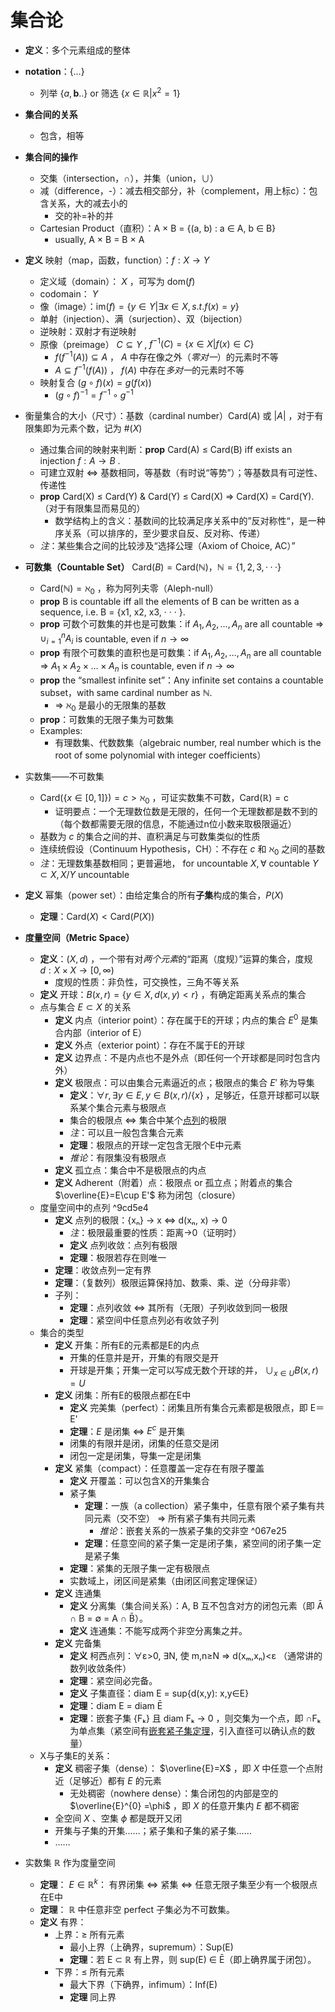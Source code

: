 # 集合论
- **定义**：多个元素组成的整体
- **notation**：$\left\{ \dots \right\}$ 
    - 列举 $\left\{ a,\mathbf{b}.. \right\}$ or 筛选 $\{x \in \mathbb{R}|x^{2}=1\}$ 

- **集合间的关系**
    - 包含，相等
- **集合间的操作**
    - 交集（intersection，∩），并集（union，∪）
    - 减（difference，-）：减去相交部分，补（complement，用上标c）：包含关系，大的减去小的
        - 交的补=补的并
    - Cartesian Product（直积）：A × B = {(a, b) : a ∈ A, b ∈ B}
        - usually, A × B = B × A

- **定义** 映射（map，函数，function）：$f:X\to Y$ 
    - 定义域（domain）： $X$ ，可写为 $\mathrm{dom}(f)$ 
    - codomain： $Y$ 
    - 像（image）：$\mathrm{im}(f)=\left\{ y \in Y|\exists x \in X,s.t.f(x)=y \right\}$ 
    - 单射（injection）、满（surjection）、双（bijection）
    - 逆映射：双射才有逆映射
    - 原像（preimage） $C\subseteq Y$ , $f^{-1}(C)=\left\{ x \in X|f(x)\in C \right\}$ 
        - $f(f^{-1}(A))\subseteq A$ ， $A$ 中存在像之外（*零对一*）的元素时不等
        - $A\subseteq f^{-1}(f(A))$ ， $f(A)$ 中存在*多对一*的元素时不等
    - 映射复合 $(g\circ f)(x)=g(f(x))$ 
        - $(g\circ f)^{-1}=f^{-1}\circ g^{-1}$ 

- 衡量集合的大小（尺寸）：基数（cardinal number）$\mathrm{Card}(A)$ 或 $\left| A \right|$ ，对于有限集即为元素个数，记为 $\# (X)$
    - 通过集合间的映射来判断：**prop**  Card(A) ≤ Card(B) iff exists an injection $f:A\to B$ .
    - 可建立双射 <=> 基数相同，等基数（有时说“等势”）；等基数具有可逆性、传递性
    - **prop**  Card(X) ≤ Card(Y) & Card(Y) ≤ Card(X) => Card(X) = Card(Y). （对于有限集显而易见的）
        - 数学结构上的含义：基数间的比较满足序关系中的”反对称性“，是一种序关系（可以排序的，至少要求自反、反对称、传递）
    - *注*：某些集合之间的比较涉及“选择公理（Axiom of Choice, AC）”
- **可数集（Countable Set）** $\mathrm{Card}(B) = \mathrm{Card}(\mathbb{N})，\mathbb{N} = \{1, 2, 3, · · · \}$ 
    - $\mathrm{Card}(\mathbb{N})=ℵ_{0}$ ，称为阿列夫零（Aleph-null）
    - **prop**  B is countable iff all the elements of B can be written as a sequence, i.e. B = {x1, x2, x3, · · · }.
    - **prop**  可数个可数集的并也是可数集：if $A_{1}, A_{2},\dots, A_{n}$ are all countable => $∪^{n}_{i=1}A_{i}$ is countable, even if $n\to \infty$ 
    - **prop**  有限个可数集的直积也是可数集：if $A_{1}, A_{2},\dots, A_{n}$ are all countable => $A_{1}\times A_{2}\times\dots \times A_{n}$ is countable, even if $n\to \infty$ 
    - **prop**  the “smallest infinite set”：Any infinite set contains a countable subset，with same cardinal number as $\mathbb{N}$. 
        - => $ℵ_{0}$ 是最小的无限集的基数
    - **prop**：可数集的无限子集为可数集
    - Examples: 
        - 有理数集、代数数集（algebraic number, real number which is the root of some polynomial with integer coefficients）
- 实数集——不可数集
    - $\mathrm{Card}(\left\{ x \in [0,1] \right\})=c>ℵ_{0}$ ，可证实数集不可数，$\mathrm{Card(\mathbb{R})=c}$ 
        - 证明要点：一个无理数位数是无限的，任何一个无理数都是数不到的（每个数都需要无限的信息，不能通过n位小数来取极限逼近）
    - 基数为 $c$ 的集合之间的并、直积满足与可数集类似的性质
    - 连续统假设（Continuum Hypothesis，CH）：不存在 $c$ 和 $ℵ_{0}$ 之间的基数
    - *注*：无理数集基数相同；更普遍地， $\text{for uncountable }X,\forall \text{ countable } Y \subset X,X/Y\text{ uncountable}$ 
- **定义** 幂集（power set）：由给定集合的所有**子集**构成的集合，$P(X)$ 
    - **定理**：$\mathrm{Card}(X)<\mathrm{Card}(P(X))$ 
- **度量空间（Metric Space）** 
    - **定义**：$(X,d)$ ，一个带有对*两个元素*的“距离（度规）”运算的集合，度规 $d:X\times X\to[0,\infty)$ 
        - 度规的性质：非负性，可交换性，三角不等关系
    - **定义** 开球：$B(x,r)=\{y \in X,d(x,y)<r\}$ ，有确定距离关系点的集合
    - 点与集合 $E\subset X$ 的关系
        - **定义** 内点（interior point）：存在属于E的开球；内点的集合 $E^{0}$ 是集合内部（interior of E）
        - **定义** 外点（exterior point）：存在不属于E的开球
        - **定义** 边界点：不是内点也不是外点（即任何一个开球都是同时包含内外）
        - **定义** 极限点：可以由集合元素逼近的点；极限点的集合 $E'$ 称为导集
            - **定义**：$\forall r,\exists y\in E,y \in B(x,r)/\{x\}$ ，足够近，任意开球都可以联系某个集合元素与极限点
            - 集合的极限点 <=> 集合中某个[点列](#^9cd5e4)的极限
            - *注*：可以且一般包含集合元素
            - **定理**：极限点的开球一定包含无限个E中元素
            - *推论*：有限集没有极限点
        - **定义** 孤立点：集合中不是极限点的内点
        - **定义** Adherent（附着）点：极限点 or 孤立点；附着点的集合 $\overline{E}=E\cup E'$ 称为闭包（closure）
    - 度量空间中的点列 ^9cd5e4
        - **定义** 点列的极限：{xₙ} → x ⇔ d(xₙ, x) → 0
            - *注*：极限最重要的性质：距离->0（证明时）
            - **定义** 点列收敛：点列有极限
            - **定理**：极限若存在则唯一
        - **定理**：收敛点列一定有界
        - **定理**：（复数列）极限运算保持加、数乘、乘、逆（分母非零）
        - 子列：
            - **定理**：点列收敛 ⇔ 其所有（无限）子列收敛到同一极限
            - **定理**：紧空间中任意点列必有收敛子列
    - 集合的类型
        - **定义** 开集：所有E的元素都是E的内点
            - 开集的任意并是开，开集的有限交是开
            - 开球是开集；开集一定可以写成无数个开球的并， $\cup_{x \in U}B(x,r)=U$ 
        - **定义** 闭集：所有E的极限点都在E中
            - **定义** 完美集（perfect）：闭集且所有集合元素都是极限点，即 E＝E'
            - **定理**：$E$ 是闭集 <=> $E^{c}$ 是开集
            - 闭集的有限并是闭，闭集的任意交是闭
            - 闭包一定是闭集，导集一定是闭集
        - **定义** 紧集（compact）：任意覆盖一定存在有限子覆盖
            - **定义** 开覆盖：可以包含X的开集集合
            - 紧子集
                - **定理**：一族（a collection）紧子集中，任意有限个紧子集有共同元素（交不空） => 所有紧子集有共同元素
                    - *推论*：嵌套关系的一族紧子集的交非空 ^067e25
                - **定理**：任意空间的紧子集一定是闭子集，紧空间的闭子集一定是紧子集
            - **定理**：紧集的无限子集一定有极限点
            - 实数域上，闭区间是紧集（由闭区间套定理保证）
        - **定义** 连通集
            - **定义** 分离集（集合间关系）：A, B 互不包含对方的闭包元素（即 Ā ∩ B = ∅ = A ∩ B̄）。  
            - **定义** 连通集：不能写成两个非空分离集之并。
        - **定义** 完备集
            - **定义** 柯西点列：∀ε>0, ∃N, 使 m,n≥N ⇒ d(xₘ,xₙ)<ε （通常讲的数列收敛条件）
            - **定理**：紧空间必完备。 
            - **定义** 子集直径：diam E = sup{d(x,y): x,y∈E}
            - **定理**：diam E = diam Ē
            - **定理**：嵌套子集 {Fₖ} 且 diam Fₖ → 0 ，则交集为一个点，即 ∩Fₖ 为单点集（紧空间有[嵌套紧子集定理](#^067e25)，引入直径可以确认点的数量）
    - X与子集E的关系：
        - **定义** 稠密子集（dense）： $\overline{E}=X$ ，即 $X$ 中任意一个点附近（足够近）都有 $E$ 的元素
            - 无处稠密（nowhere dense）：集合闭包的内部是空的 $\overline{E}^{0} =\phi$ ，即 $X$ 的任意开集内 $E$ 都不稠密
        - 全空间 $X$ 、空集 $\phi$ 都是既开又闭
        - 开集与子集的开集……；紧子集和子集的紧子集……
        - ……
- 实数集 $\mathbb{R}$ 作为度量空间
    - **定理**： $E\in \mathbb{R}^{k}$： 有界闭集 <=> 紧集 <=> 任意无限子集至少有一个极限点在E中
    - **定理**： ℝ 中任意非空 perfect 子集必为不可数集。
    - **定义** 有界：
        - 上界：$\geq$ 所有元素
            - 最小上界（上确界，supremum）：Sup(E)
            - **定理**：若 E ⊂ ℝ 有上界，则 sup(E) ∈ Ē（即上确界属于闭包）。  
        - 下界：$\leq$ 所有元素
            - 最大下界（下确界，infimum）：Inf(E)
            - **定理** 同上界
